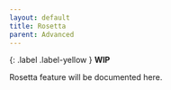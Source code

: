 ```yaml
---
layout: default
title: Rosetta
parent: Advanced
---
```

{: .label .label-yellow }
**WIP**

Rosetta feature will be documented here.
